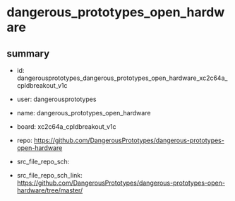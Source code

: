 # dangerous_prototypes_open_hardware
 
## summary 
* id: dangerousprototypes_dangerous_prototypes_open_hardware_xc2c64a_cpldbreakout_v1c
* user: dangerousprototypes
* name: dangerous_prototypes_open_hardware
* board: xc2c64a_cpldbreakout_v1c
* repo: https://github.com/DangerousPrototypes/dangerous-prototypes-open-hardware



* src_file_repo_sch: 
* src_file_repo_sch_link: https://github.com/DangerousPrototypes/dangerous-prototypes-open-hardware/tree/master/







